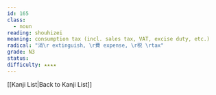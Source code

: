 ```yaml
---
id: 165
class:
  - noun
reading: shouhizei
meaning: consumption tax (incl. sales tax, VAT, excise duty, etc.)
radical: "消\r extinguish, \r費 expense, \r税 \rtax"
grade: N3
status:
difficulty: ★★★★
---
```

[[Kanji List|Back to Kanji List]]